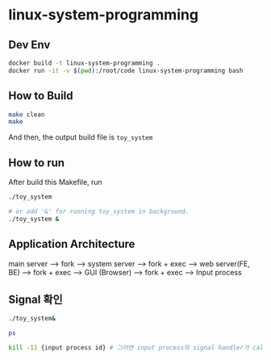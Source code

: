 # linux-system-programming

## Dev Env

```bash
docker build -t linux-system-programming .
docker run -it -v $(pwd):/root/code linux-system-programming bash
```

## How to Build

```bash
make clean
make
```

And then, the output build file is `toy_system`

## How to run

After build this Makefile, run

```bash
./toy_system

# or add '&' for running toy_system in background.
./toy_system &
```

## Application Architecture

main server
--> fork --> system server
--> fork + exec --> web server(FE, BE)
--> fork + exec --> GUI (Browser)
--> fork + exec --> Input process

## Signal 확인
```bash
./toy_system&

ps

kill -11 {input process id} # 그러면 input process의 signal handler가 callstack 을 출력
```